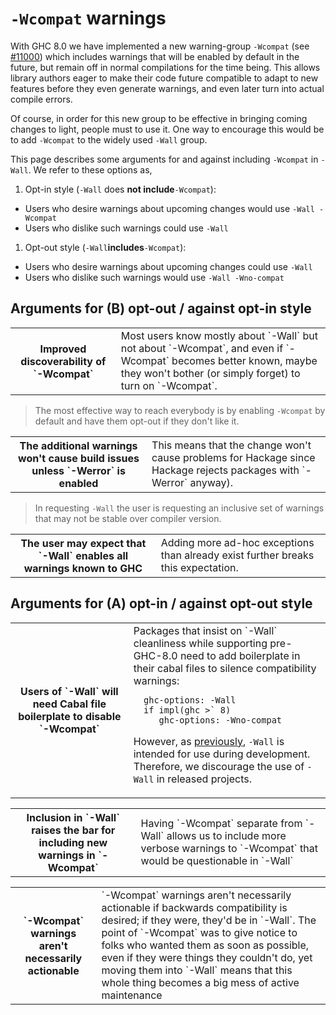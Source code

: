 # `-Wcompat` warnings


With GHC 8.0 we have implemented a new warning-group `-Wcompat` (see
[\#11000](https://gitlab.haskell.org//ghc/ghc/issues/11000)) which includes warnings that will be enabled by default in the
future, but remain off in normal compilations for the time
being. This allows library authors eager to make their code future
compatible to adapt to new features before they even generate
warnings, and even later turn into actual compile errors.


Of course, in order for this new group to be effective in bringing coming changes to light, people must to use it. One way to encourage this would be to add `-Wcompat` to the widely used `-Wall` group.


This page describes some arguments for and against including `-Wcompat` in `-Wall`. We refer to these options as,

1. Opt-in style  (`-Wall` does **not include**`-Wcompat`):

  - Users who desire warnings about upcoming changes would use `-Wall -Wcompat`
  - Users who dislike such warnings could use `-Wall`

1. Opt-out style (`-Wall`**includes**`-Wcompat`):

  - Users who desire warnings about upcoming changes could use `-Wall`
  - Users who dislike such warnings would use `-Wall -Wno-compat`

## Arguments **for (B) opt-out** / against opt-in style

<table><tr><th>Improved discoverability of `-Wcompat`</th>
<td>
Most users know mostly about `-Wall` but not about
`-Wcompat`, and even if `-Wcompat` becomes better known, maybe they
won't bother (or simply forget) to turn on `-Wcompat`.
</td></tr></table>

>
> The most effective way to reach everybody is by enabling `-Wcompat`
> by default and have them opt-out if they don't like it.

<table><tr><th>The additional warnings won't cause build issues unless `-Werror` is enabled</th>
<td>
This means that the change won't cause problems for Hackage since Hackage rejects packages with `-Werror` anyway).
</td></tr></table>

>
> In requesting `-Wall` the user is requesting an inclusive set of warnings that may not be stable over compiler version.

<table><tr><th>The user may expect that `-Wall` enables all warnings known to GHC</th>
<td>
Adding more ad-hoc exceptions than already exist further breaks this expectation.
</td></tr></table>

## Arguments **for (A) opt-in** / against opt-out style

<table><tr><th>Users of `-Wall` will need Cabal file boilerplate to disable `-Wcompat`</th>
<td>
Packages that insist on `-Wall` cleanliness while supporting pre-GHC-8.0 need to add boilerplate
in their cabal files to silence compatibility warnings:

```wiki
  ghc-options: -Wall
  if impl(ghc >` 8)
     ghc-options: -Wno-compat
```

However, as [ previously](https://mail.haskell.org/pipermail/ghc-devs/2016-January/010955.html|stated),
`-Wall` is intended for use during development. Therefore, we discourage the use of `-Wall`
in released projects.
</td></tr></table>

<table><tr><th>Inclusion in `-Wall` raises the bar for including new warnings in `-Wcompat`</th>
<td>
Having `-Wcompat` separate from `-Wall` allows us to include
more verbose warnings to `-Wcompat` that would be questionable in `-Wall`</td></tr></table>

<table><tr><th>`-Wcompat` warnings aren't necessarily actionable</th>
<td>`-Wcompat` warnings aren't necessarily actionable if backwards
compatibility is desired; if they were, they'd be in `-Wall`. The
point of `-Wcompat` was to give notice to folks who wanted them as soon
as possible, even if they were things they couldn't do, yet moving
them into `-Wall` means that this whole thing becomes a big mess of
active maintenance
</td></tr></table>